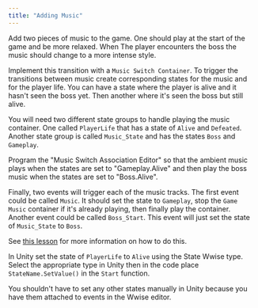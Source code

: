 ```yaml
---
title: "Adding Music"
---
```


Add two pieces of music to the game. One should play at the start of the game and be more relaxed. When The player encounters the boss the music should change to a more intense style.

Implement this transition with a `Music Switch Container`. To trigger the transitions between music create corresponding states for the music and for the player life. You can have a state where the player is alive and it hasn't seen the boss yet. Then another where it's seen the boss but still alive.

You will need two different state groups to handle playing the music container. One called `PlayerLife` that has a state of `Alive` and `Defeated`. Another state group is called `Music_State` and has the states `Boss` and `Gameplay`.

Program the "Music Switch Association Editor" so that the ambient music plays when the states are set to "Gameplay.Alive" and then play the boss music when the states are set to "Boss.Alive".

Finally, two events will trigger each of the music tracks. The first event could be called `Music`. It should set the state to `Gameplay`, stop the `Game Music` container if it's already playing, then finally play the container. Another event could be called `Boss_Start`. This event will just set the state of `Music_State` to `Boss`.

See [this lesson](https://www.audiokinetic.com/courses/wwise201/?source=wwise201&id=lesson_6_implementing_transitions_part_i#read) for more information on how to do this.

In Unity set the state of `PlayerLife` to `Alive` using the State Wwise type. Select the appropriate type in Unity then in the code place `StateName.SetValue()` in the `Start` function.

You shouldn't have to set any other states manually in Unity because you have them attached to events in the Wwise editor.
